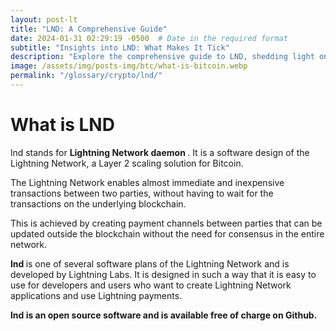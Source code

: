 ```yaml
---
layout: post-lt
title: "LND: A Comprehensive Guide"
date: 2024-01-31 02:29:19 -0500  # Date in the required format
subtitle: "Insights into LND: What Makes It Tick"
description: "Explore the comprehensive guide to LND, shedding light on its critical aspects and how it influences the evolving landscape of blockchain technology."
image: /assets/img/posts-img/btc/what-is-bitcoin.webp
permalink: "/glossary/crypto/lnd/"
---
```

<h1>What is LND</h1>
<p> lnd stands for  <strong> Lightning Network daemon </strong> . It is a software design of the Lightning Network, a Layer 2 scaling solution for Bitcoin. </p> <P> The Lightning Network enables almost immediate and inexpensive transactions between two parties, without having to wait for the transactions on the underlying blockchain. </p> <p> This is achieved by creating payment channels between parties that can be updated outside the blockchain without the need for consensus in the entire network. </p> <p> <strong> lnd </strong> is one of several software plans of the Lightning Network and is developed by Lightning Labs. It is designed in such a way that it is easy to use for developers and users who want to create Lightning Network applications and use Lightning payments. </p> <p> <strong> lnd is an open source software and is available free of charge on Github. </p>
